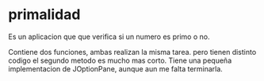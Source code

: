 # primalidad
Es un aplicacion que que verifica si un numero es primo o no.

Contiene dos funciones, ambas realizan la misma tarea.
pero tienen distinto codigo el segundo metodo es mucho mas corto.
Tiene una pequeña implementacion de JOptionPane, aunque aun me falta terminarla.
